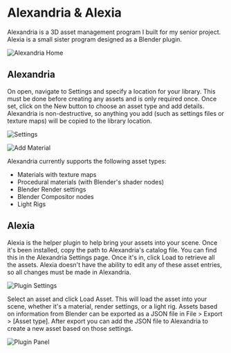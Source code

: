 # Alexandria & Alexia

Alexandria is a 3D asset management program I built for my senior project. Alexia is a small sister program designed as a Blender plugin.

![Alexandria Home](https://i.imgur.com/z4NzKZd.png)

## Alexandria
On open, navigate to Settings and specify a location for your library. This must be done before creating any assets and is only required once.
Once set, click on the New button to choose an asset type and add details. Alexandria is non-destructive, so anything you add (such as settings files or texture maps) will be copied to the library location.

![Settings](https://i.imgur.com/8sxGrFZ.png)

![Add Material](https://i.imgur.com/5dMgPae.png)

Alexandria currently supports the following asset types:
- Materials with texture maps
- Procedural materials (with Blender's shader nodes)
- Blender Render settings
- Blender Compositor nodes
- Light Rigs

## Alexia
Alexia is the helper plugin to help bring your assets into your scene. Once it's been installed, copy the path to Alexandria's catalog file. You can find this in the Alexandria Settings page. Once it's in, click Load to retrieve all the assets. Alexia doesn't have the ability to edit any of these asset entries, so all changes must be made in Alexandria.

![Plugin Settings](https://i.imgur.com/q6WzA8Q.png)

Select an asset and click Load Asset. This will load the asset into your scene, whether it's a material, render settings, or a light rig. Assets based on information from Blender can be exported as a JSON file in File > Export > [Asset type]. After export you can add the JSON file to Alexandria to create a new asset based on those settings.

![Plugin Panel](https://i.imgur.com/SRUF0ZS.png)